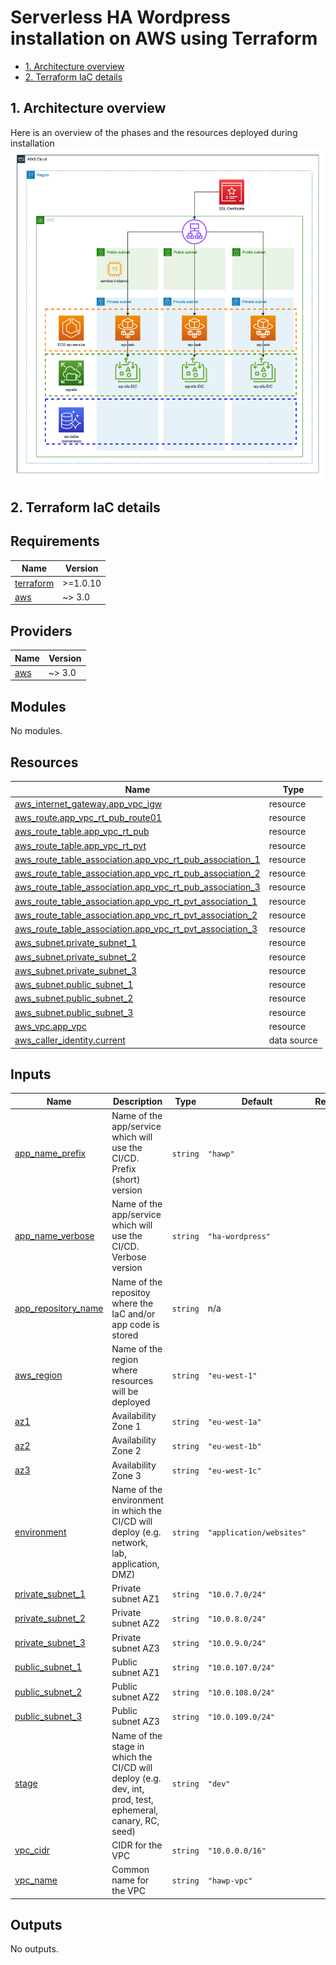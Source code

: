 # Serverless HA Wordpress installation on AWS using Terraform <!-- omit in toc --> 
- [1. Architecture overview](#1-architecture-overview)
- [2. Terraform IaC details](#2-terraform-iac-details)
## 1. Architecture overview
Here is an overview of the phases and the resources deployed during installation
![Architecture and phases](img/architecture.png)

## 2. Terraform IaC details

<!-- BEGIN_TF_DOCS -->
## Requirements

| Name | Version |
|------|---------|
| <a name="requirement_terraform"></a> [terraform](#requirement\_terraform) | >=1.0.10 |
| <a name="requirement_aws"></a> [aws](#requirement\_aws) | ~> 3.0 |

## Providers

| Name | Version |
|------|---------|
| <a name="provider_aws"></a> [aws](#provider\_aws) | ~> 3.0 |

## Modules

No modules.

## Resources

| Name | Type |
|------|------|
| [aws_internet_gateway.app_vpc_igw](https://registry.terraform.io/providers/hashicorp/aws/latest/docs/resources/internet_gateway) | resource |
| [aws_route.app_vpc_rt_pub_route01](https://registry.terraform.io/providers/hashicorp/aws/latest/docs/resources/route) | resource |
| [aws_route_table.app_vpc_rt_pub](https://registry.terraform.io/providers/hashicorp/aws/latest/docs/resources/route_table) | resource |
| [aws_route_table.app_vpc_rt_pvt](https://registry.terraform.io/providers/hashicorp/aws/latest/docs/resources/route_table) | resource |
| [aws_route_table_association.app_vpc_rt_pub_association_1](https://registry.terraform.io/providers/hashicorp/aws/latest/docs/resources/route_table_association) | resource |
| [aws_route_table_association.app_vpc_rt_pub_association_2](https://registry.terraform.io/providers/hashicorp/aws/latest/docs/resources/route_table_association) | resource |
| [aws_route_table_association.app_vpc_rt_pub_association_3](https://registry.terraform.io/providers/hashicorp/aws/latest/docs/resources/route_table_association) | resource |
| [aws_route_table_association.app_vpc_rt_pvt_association_1](https://registry.terraform.io/providers/hashicorp/aws/latest/docs/resources/route_table_association) | resource |
| [aws_route_table_association.app_vpc_rt_pvt_association_2](https://registry.terraform.io/providers/hashicorp/aws/latest/docs/resources/route_table_association) | resource |
| [aws_route_table_association.app_vpc_rt_pvt_association_3](https://registry.terraform.io/providers/hashicorp/aws/latest/docs/resources/route_table_association) | resource |
| [aws_subnet.private_subnet_1](https://registry.terraform.io/providers/hashicorp/aws/latest/docs/resources/subnet) | resource |
| [aws_subnet.private_subnet_2](https://registry.terraform.io/providers/hashicorp/aws/latest/docs/resources/subnet) | resource |
| [aws_subnet.private_subnet_3](https://registry.terraform.io/providers/hashicorp/aws/latest/docs/resources/subnet) | resource |
| [aws_subnet.public_subnet_1](https://registry.terraform.io/providers/hashicorp/aws/latest/docs/resources/subnet) | resource |
| [aws_subnet.public_subnet_2](https://registry.terraform.io/providers/hashicorp/aws/latest/docs/resources/subnet) | resource |
| [aws_subnet.public_subnet_3](https://registry.terraform.io/providers/hashicorp/aws/latest/docs/resources/subnet) | resource |
| [aws_vpc.app_vpc](https://registry.terraform.io/providers/hashicorp/aws/latest/docs/resources/vpc) | resource |
| [aws_caller_identity.current](https://registry.terraform.io/providers/hashicorp/aws/latest/docs/data-sources/caller_identity) | data source |

## Inputs

| Name | Description | Type | Default | Required |
|------|-------------|------|---------|:--------:|
| <a name="input_app_name_prefix"></a> [app\_name\_prefix](#input\_app\_name\_prefix) | Name of the app/service which will use the CI/CD. Prefix (short) version | `string` | `"hawp"` | no |
| <a name="input_app_name_verbose"></a> [app\_name\_verbose](#input\_app\_name\_verbose) | Name of the app/service which will use the CI/CD. Verbose version | `string` | `"ha-wordpress"` | no |
| <a name="input_app_repository_name"></a> [app\_repository\_name](#input\_app\_repository\_name) | Name of the repositoy where the IaC and/or app code is stored | `string` | n/a | yes |
| <a name="input_aws_region"></a> [aws\_region](#input\_aws\_region) | Name of the region where resources will be deployed | `string` | `"eu-west-1"` | no |
| <a name="input_az1"></a> [az1](#input\_az1) | Availability Zone 1 | `string` | `"eu-west-1a"` | no |
| <a name="input_az2"></a> [az2](#input\_az2) | Availability Zone 2 | `string` | `"eu-west-1b"` | no |
| <a name="input_az3"></a> [az3](#input\_az3) | Availability Zone 3 | `string` | `"eu-west-1c"` | no |
| <a name="input_environment"></a> [environment](#input\_environment) | Name of the environment in which the CI/CD will deploy (e.g. network, lab, application, DMZ) | `string` | `"application/websites"` | no |
| <a name="input_private_subnet_1"></a> [private\_subnet\_1](#input\_private\_subnet\_1) | Private subnet AZ1 | `string` | `"10.0.7.0/24"` | no |
| <a name="input_private_subnet_2"></a> [private\_subnet\_2](#input\_private\_subnet\_2) | Private subnet AZ2 | `string` | `"10.0.8.0/24"` | no |
| <a name="input_private_subnet_3"></a> [private\_subnet\_3](#input\_private\_subnet\_3) | Private subnet AZ3 | `string` | `"10.0.9.0/24"` | no |
| <a name="input_public_subnet_1"></a> [public\_subnet\_1](#input\_public\_subnet\_1) | Public subnet AZ1 | `string` | `"10.0.107.0/24"` | no |
| <a name="input_public_subnet_2"></a> [public\_subnet\_2](#input\_public\_subnet\_2) | Public subnet AZ2 | `string` | `"10.0.108.0/24"` | no |
| <a name="input_public_subnet_3"></a> [public\_subnet\_3](#input\_public\_subnet\_3) | Public subnet AZ3 | `string` | `"10.0.109.0/24"` | no |
| <a name="input_stage"></a> [stage](#input\_stage) | Name of the stage in which the CI/CD will deploy (e.g. dev, int, prod, test, ephemeral, canary, RC, seed) | `string` | `"dev"` | no |
| <a name="input_vpc_cidr"></a> [vpc\_cidr](#input\_vpc\_cidr) | CIDR for the VPC | `string` | `"10.0.0.0/16"` | no |
| <a name="input_vpc_name"></a> [vpc\_name](#input\_vpc\_name) | Common name for the VPC | `string` | `"hawp-vpc"` | no |

## Outputs

No outputs.
<!-- END_TF_DOCS -->